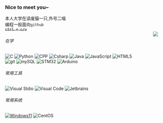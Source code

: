 ### Nice to meet you~  
本人大学在读废猫一只,外号二喵  
编程一般面向`github`  
~~`ctrl + c/v`~~   
<img align="right" src="https://github-readme-stats.vercel.app/api?username=cutecat-pixel&show_icons=true&icon_color=FFA500&text_color=FFFAFA&bg_color=87CEEB&hide_title=true" />
###### 在学  
![C](https://img.shields.io/badge/-C-00599C?style=flat-square&logo=C&logoColor=white)
![Python](https://camo.githubusercontent.com/7c47c0d734cdcb66a9b86d4abed131865b3a90d920fb9c1d915210e89081eb73/68747470733a2f2f696d672e736869656c64732e696f2f62616467652f2d507974686f6e2d3337373641423f7374796c653d666c61742d737175617265266c6f676f3d507974686f6e266c6f676f436f6c6f723d7768697465)
![CPP](https://camo.githubusercontent.com/7e4218eaf40d0a6c3dac036a1d9fcac42141b02fe8e5b9f9fe5986b62850ccb2/68747470733a2f2f696d672e736869656c64732e696f2f62616467652f2d432b2b2d3030353939433f7374796c653d666c61742d737175617265266c6f676f3d43253242253242266c6f676f436f6c6f723d7768697465)
![Csharp](https://img.shields.io/badge/Csharp-0000CD?style=flat-square&logo=csharp&logoColor=fff)
![Java](https://img.shields.io/badge/Java-FFA500?style=flat-square&logo=java&logoColor=blue)
![JavaScript](https://camo.githubusercontent.com/853b45542fee148bebfbe055a687fbe46132d042977a0cc64aa04330651e4202/68747470733a2f2f696d672e736869656c64732e696f2f62616467652f2d4a6176615363726970742d4637444631453f7374796c653d666c61742d737175617265266c6f676f3d4a617661536372697074266c6f676f436f6c6f723d7768697465)
![HTML5](https://camo.githubusercontent.com/0c7d354a8e20ec01d52ae5e4b3d06b3d8c04213e62385491526136fdb81931d7/68747470733a2f2f696d672e736869656c64732e696f2f62616467652f2d48544d4c352d4533344632363f7374796c653d666c61742d737175617265266c6f676f3d48544d4c35266c6f676f436f6c6f723d7768697465)  
![git](https://camo.githubusercontent.com/9dd3d5f0c8922f44854ccb8b2418bfc80c077e466612df54393debb3ede50845/68747470733a2f2f696d672e736869656c64732e696f2f62616467652f2d4769742d6630353033323f7374796c653d666c61742d737175617265266c6f676f3d676974266c6f676f436f6c6f723d7768697465)
![mySQL](https://camo.githubusercontent.com/e663790e3aaef1e7f45feeee1bbc4054bc4b5bd2b7d914c132932b17179e5c6f/68747470733a2f2f696d672e736869656c64732e696f2f62616467652f2d4d7953514c2d3434373941313f7374796c653d666c61742d737175617265266c6f676f3d4d7953514c266c6f676f436f6c6f723d7768697465)
![STM32](https://camo.githubusercontent.com/8c4dbbbef2879066b50c2468dd1f4d6e33b35dfcd674325aa18f36dc86500f17/68747470733a2f2f696d672e736869656c64732e696f2f62616467652f53544d33322d3033323334423f7374796c653d666c61742d737175617265266c6f676f3d53544d6963726f656c656374726f6e696373266c6f676f436f6c6f723d666666)
![Arduino](https://camo.githubusercontent.com/53a685560eead3ec782ead751712c7e6007e8d1d3dee5b0c4260ae4ac2b181fa/68747470733a2f2f696d672e736869656c64732e696f2f62616467652f41726475696e6f2d3030393739443f7374796c653d666c61742d737175617265266c6f676f3d41726475696e6f266c6f676f436f6c6f723d666666)  
###### 常用工具  
![Visual Stdio](https://camo.githubusercontent.com/f3fac95b7ac39478bf7f62a6855ba2ee807c42d2732e251eade2969f1afd5b02/68747470733a2f2f696d672e736869656c64732e696f2f62616467652f2d56697375616c25323053747564696f2d3543324439313f7374796c653d666c61742d737175617265266c6f676f3d56697375616c25323053747564696f266c6f676f436f6c6f723d7768697465)
![Visual Code](https://camo.githubusercontent.com/beb69a459b1b9a3a29ced370c5a4b7d80c2213c03b1d2ac3596bb69632ced295/68747470733a2f2f696d672e736869656c64732e696f2f62616467652f2d56697375616c25323053747564696f253230436f64652d3030374143433f7374796c653d666c61742d737175617265266c6f676f3d56697375616c25323053747564696f253230436f6465266c6f676f436f6c6f723d7768697465)
![Jetbrains](https://img.shields.io/badge/JetBrains-696969?style=flat-square&logo=jetbrains&logoColor=fff)
###### 常用系统
[![Windows11](https://img.shields.io/badge/Windows11-0078d7?style=flat-square&logo=windows&logoColor=fff)](https://blogs.windows.com/)
![CentOS](https://img.shields.io/badge/-CentOS-262577?style=flat-square&logo=CentOS&logoColor=white)

